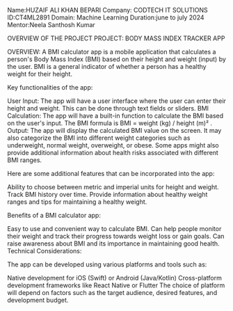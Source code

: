 Name:HUZAIF ALI KHAN BEPARI
Company: CODTECH IT SOLUTIONS
ID:CT4ML2891
Domain: Machine Learning
Duration:june to july 2024
Mentor:Neela Santhosh Kumar

OVERVIEW OF THE PROJECT
PROJECT: BODY MASS INDEX TRACKER APP

OVERVIEW:
A BMI calculator app is a mobile application that calculates a person's Body Mass Index (BMI) based on their height and weight (input) by the user. BMI is a general indicator of whether a person has a healthy weight for their height.

Key functionalities of the app:

User Input: The app will have a user interface where the user can enter their height and weight. This can be done through text fields or sliders.
BMI Calculation: The app will have a built-in function to calculate the BMI based on the user's input. The BMI formula is BMI = weight (kg) / height (m)² .
Output: The app will display the calculated BMI value on the screen. It may also categorize the BMI into different weight categories such as underweight, normal weight, overweight, or obese. Some apps might also provide additional information about health risks associated with different BMI ranges.

Here are some additional features that can be incorporated into the app:

Ability to choose between metric and imperial units for height and weight.
Track BMI history over time.
Provide information about healthy weight ranges and tips for maintaining a healthy weight.

Benefits of a BMI calculator app:

Easy to use and convenient way to calculate BMI.
Can help people monitor their weight and track their progress towards weight loss or gain goals.
Can raise awareness about BMI and its importance in maintaining good health.
Technical Considerations:

The app can be developed using various platforms and tools such as:

Native development for iOS (Swift) or Android (Java/Kotlin)
Cross-platform development frameworks like React Native or Flutter
The choice of platform will depend on factors such as the target audience, desired features, and development budget.
